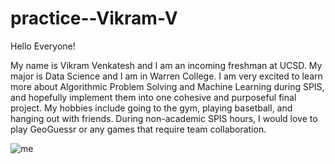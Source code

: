 # practice--Vikram-V

Hello Everyone!

My name is Vikram Venkatesh and I am an incoming freshman at UCSD. My major is Data Science and I am in Warren College. I am very excited to learn more about Algorithmic Problem Solving and Machine Learning during SPIS, and hopefully implement them into one cohesive and purposeful final project. My hobbies include going to the gym, playing basetball, and hanging out with friends. During non-academic SPIS hours, I would love to play GeoGuessr or any games that require team collaboration.

![me](VikramV.png)
